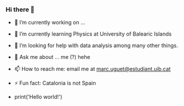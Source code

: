 ### Hi there 👋

- 🔭 I’m currently working on ...
- 🌱 I’m currently learning Physics at University of Balearic Islands
- 🤔 I’m looking for help with data analysis among many other things.
- 💬 Ask me about ... me (?) hehe
- 📫 How to reach me: email me at marc.uguet@estudiant.uib.cat
- ⚡ Fun fact: Catalonia is not Spain

- print('Hello world!')

